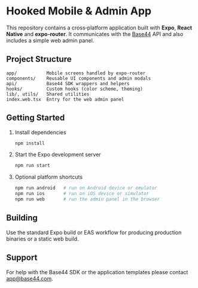 # Hooked Mobile & Admin App

This repository contains a cross‑platform application built with **Expo**, **React Native** and **expo-router**. It communicates with the [Base44](https://base44.co) API and also includes a simple web admin panel.

## Project Structure

```
app/           Mobile screens handled by expo-router
components/    Reusable UI components and admin modals
api/           Base44 SDK wrappers and helpers
hooks/         Custom hooks (color scheme, theming)
lib/, utils/   Shared utilities
index.web.tsx  Entry for the web admin panel
```

## Getting Started

1. Install dependencies

   ```bash
   npm install
   ```

2. Start the Expo development server

   ```bash
   npm run start
   ```

3. Optional platform shortcuts

   ```bash
   npm run android   # run on Android device or emulator
   npm run ios       # run on iOS device or simulator
   npm run web       # run the admin panel in the browser
   ```

## Building

Use the standard Expo build or EAS workflow for producing production binaries or a static web build.

## Support

For help with the Base44 SDK or the application templates please contact [app@base44.com](mailto:app@base44.com).
